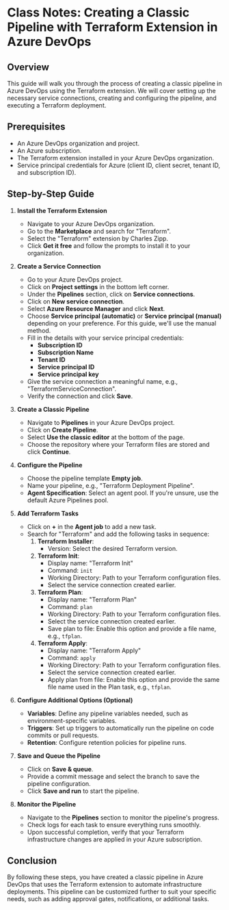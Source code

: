 # Class Notes: Creating a Classic Pipeline with Terraform Extension in Azure DevOps

## Overview
This guide will walk you through the process of creating a classic pipeline in Azure DevOps using the Terraform extension. We will cover setting up the necessary service connections, creating and configuring the pipeline, and executing a Terraform deployment.

## Prerequisites
- An Azure DevOps organization and project.
- An Azure subscription.
- The Terraform extension installed in your Azure DevOps organization.
- Service principal credentials for Azure (client ID, client secret, tenant ID, and subscription ID).

## Step-by-Step Guide

1. **Install the Terraform Extension**
   - Navigate to your Azure DevOps organization.
   - Go to the **Marketplace** and search for "Terraform".
   - Select the "Terraform" extension by Charles Zipp.
   - Click **Get it free** and follow the prompts to install it to your organization.

2. **Create a Service Connection**
   - Go to your Azure DevOps project.
   - Click on **Project settings** in the bottom left corner.
   - Under the **Pipelines** section, click on **Service connections**.
   - Click on **New service connection**.
   - Select **Azure Resource Manager** and click **Next**.
   - Choose **Service principal (automatic)** or **Service principal (manual)** depending on your preference. For this guide, we'll use the manual method.
   - Fill in the details with your service principal credentials:
     - **Subscription ID**
     - **Subscription Name**
     - **Tenant ID**
     - **Service principal ID**
     - **Service principal key**
   - Give the service connection a meaningful name, e.g., "TerraformServiceConnection".
   - Verify the connection and click **Save**.

3. **Create a Classic Pipeline**
   - Navigate to **Pipelines** in your Azure DevOps project.
   - Click on **Create Pipeline**.
   - Select **Use the classic editor** at the bottom of the page.
   - Choose the repository where your Terraform files are stored and click **Continue**.

4. **Configure the Pipeline**
   - Choose the pipeline template **Empty job**.
   - Name your pipeline, e.g., "Terraform Deployment Pipeline".
   - **Agent Specification**: Select an agent pool. If you're unsure, use the default Azure Pipelines pool.

5. **Add Terraform Tasks**
   - Click on **+** in the **Agent job** to add a new task.
   - Search for "Terraform" and add the following tasks in sequence:
     1. **Terraform Installer**:
        - Version: Select the desired Terraform version.
     2. **Terraform Init**:
        - Display name: "Terraform Init"
        - Command: `init`
        - Working Directory: Path to your Terraform configuration files.
        - Select the service connection created earlier.
     3. **Terraform Plan**:
        - Display name: "Terraform Plan"
        - Command: `plan`
        - Working Directory: Path to your Terraform configuration files.
        - Select the service connection created earlier.
        - Save plan to file: Enable this option and provide a file name, e.g., `tfplan`.
     4. **Terraform Apply**:
        - Display name: "Terraform Apply"
        - Command: `apply`
        - Working Directory: Path to your Terraform configuration files.
        - Select the service connection created earlier.
        - Apply plan from file: Enable this option and provide the same file name used in the Plan task, e.g., `tfplan`.

6. **Configure Additional Options (Optional)**
   - **Variables**: Define any pipeline variables needed, such as environment-specific variables.
   - **Triggers**: Set up triggers to automatically run the pipeline on code commits or pull requests.
   - **Retention**: Configure retention policies for pipeline runs.

7. **Save and Queue the Pipeline**
   - Click on **Save & queue**.
   - Provide a commit message and select the branch to save the pipeline configuration.
   - Click **Save and run** to start the pipeline.

8. **Monitor the Pipeline**
   - Navigate to the **Pipelines** section to monitor the pipeline's progress.
   - Check logs for each task to ensure everything runs smoothly.
   - Upon successful completion, verify that your Terraform infrastructure changes are applied in your Azure subscription.

## Conclusion
By following these steps, you have created a classic pipeline in Azure DevOps that uses the Terraform extension to automate infrastructure deployments. This pipeline can be customized further to suit your specific needs, such as adding approval gates, notifications, or additional tasks.
